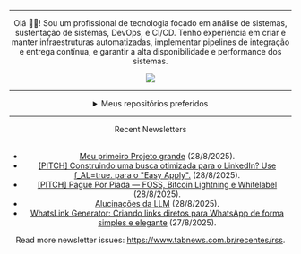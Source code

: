 <div align="center">
<hr>
<p>Olá 👋🏾! Sou um profissional de tecnologia focado em análise de sistemas, sustentação de sistemas, DevOps, e CI/CD. Tenho experiência em criar e manter infraestruturas automatizadas, implementar pipelines de integração e entrega contínua, e garantir a alta disponibilidade e performance dos sistemas.</p>
  <img src="https://media.giphy.com/media/yAGIvCiwPJn5C/giphy.gif">
<hr>
  <details>
  <summary>Meus repositórios preferidos</summary>
  <br />
  Alguns dos meus melhores repositórios:
  <br />
<br />
  <ul><li><a href=https://github.com/commitgeist/aluratube target="_blank" rel="noopener noreferrer">commitgeist/aluratube</a> (<b>0</b> ✨ and <b>0</b> 🍴): Aluratube - Desenvolvido durante a imersão React da Alura no final de 2022</li><li><a href=https://github.com/commitgeist/nlw-ia target="_blank" rel="noopener noreferrer">commitgeist/nlw-ia</a> (<b>0</b> ✨ and <b>0</b> 🍴): Projeto desenvolvido durante a NLW IA - Usando a API da OPENAI</li><li><a href=https://github.com/commitgeist/nlw-journey-ia target="_blank" rel="noopener noreferrer">commitgeist/nlw-journey-ia</a> (<b>0</b> ✨ and <b>0</b> 🍴): NLW IA - Agent de viagens usando python + langchain + GPT</li>
<li>More coming soon :).</li>
</ul>
  </details>
  <hr/>
    <summary>Recent Newsletters</summary>
  <br />
  <ul>
    <li><a href=https://www.tabnews.com.br/GabrielCavlhao/meu-primeiro-projeto-grande target="_blank" rel="noopener noreferrer">Meu primeiro Projeto grande</a> (28/8/2025).</li><li><a href=https://www.tabnews.com.br/devdib/pitch-construindo-uma-busca-otimizada-para-o-linkedin-use-f-altrue-para-o-easy-apply target="_blank" rel="noopener noreferrer">[PITCH] Construindo uma busca otimizada para o LinkedIn?  Use f_AL=true. para o "Easy Apply".</a> (28/8/2025).</li><li><a href=https://www.tabnews.com.br/emmanuelpcg/pague-por-piada-foss-bitcoin-lightning-e-whitelabel target="_blank" rel="noopener noreferrer">[PITCH] Pague Por Piada — FOSS, Bitcoin Lightning e Whitelabel</a> (28/8/2025).</li><li><a href=https://www.tabnews.com.br/viniciusRaupp/alucinacoes-da-llm target="_blank" rel="noopener noreferrer">Alucinações da LLM</a> (28/8/2025).</li><li><a href=https://www.tabnews.com.br/paduladiego/whatslink-generator-criando-links-diretos-para-whatsapp-de-forma-simples-e-elegante target="_blank" rel="noopener noreferrer">WhatsLink Generator: Criando links diretos para WhatsApp de forma simples e elegante</a> (27/8/2025).</li>
  </ul>
<p>Read more newsletter issues: <a href="https://www.tabnews.com.br/recentes/rss">https://www.tabnews.com.br/recentes/rss</a>.</p>
  </details>
